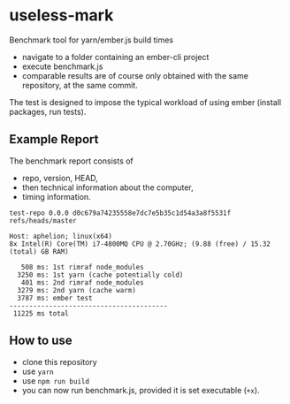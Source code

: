 # useless-mark

Benchmark tool for yarn/ember.js build times

- navigate to a folder containing an ember-cli project
- execute benchmark.js
- comparable results are of course only obtained with the same repository, at the same commit.

The test is designed to impose the typical workload of using ember (install packages, run tests).

## Example Report

The benchmark report consists of

- repo, version, HEAD,
- then technical information about the computer,
- timing information.

```
test-repo 0.0.0 d0c679a74235558e7dc7e5b35c1d54a3a8f5531f refs/heads/master

Host: aphelion; linux(x64)
8x Intel(R) Core(TM) i7-4800MQ CPU @ 2.70GHz; (9.88 (free) / 15.32 (total) GB RAM)

   508 ms: 1st rimraf node_modules
  3250 ms: 1st yarn (cache potentially cold)
   401 ms: 2nd rimraf node_modules
  3279 ms: 2nd yarn (cache warm)
  3787 ms: ember test
----------------------------------------
 11225 ms total
```

## How to use

- clone this repository
- use `yarn`
- use `npm run build`
- you can now run benchmark.js, provided it is set executable (`+x`).
